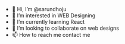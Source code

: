 - 👋 Hi, I’m @sarundhoju
- 👀 I’m interested in WEB Designing
- 🌱 I’m currently learning React
- 💞️ I’m looking to collaborate on web designs
- 📫 How to reach me contact me

<!---
sarundhoju/sarundhoju is a ✨ special ✨ repository because its `README.md` (this file) appears on your GitHub profile.
You can click the Preview link to take a look at your changes.
--->
